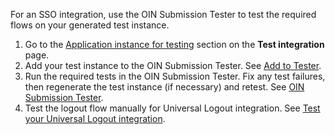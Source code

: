 For an SSO integration, use the OIN Submission Tester to test the required flows on your generated test instance.

1. Go to the [Application instance for testing](/docs/guides/submit-oin-app/saml2/main/#application-instances-for-testing) section on the **Test integration** page.
1. Add your test instance to the OIN Submission Tester. See [Add to Tester](/docs/guides/submit-oin-app/saml2/main/#add-to-tester).
1. Run the required tests in the OIN Submission Tester. Fix any test failures, then regenerate the test instance (if necessary) and retest. See [OIN Submission Tester](/docs/guides/submit-oin-app/saml2/main/#oin-submission-tester).
1. Test the logout flow manually for Universal Logout integration. See [Test your Universal Logout integration](/docs/guides/submit-oin-app/openidconnect/main/#test-your-universal-logout-integration).